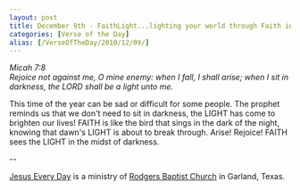 ```yaml
---
layout: post
title: December 9th - FaithLight...lighting your world through Faith in the
categories: [Verse of the Day]
alias: [/VerseOfTheDay/2010/12/09/]
---
```


_Micah 7:8  
Rejoice not against me, O mine enemy: when I fall, I shall arise;
when I sit in darkness, the LORD shall be a light unto me._

This time of the year can be sad or difficult for some people. The
prophet reminds us that we don't need to sit in darkness, the LIGHT
has come to brighten our lives! FAITH is like the bird that sings in
the dark of the night, knowing that dawn's LIGHT is about to break
through. Arise! Rejoice! FAITH sees the LIGHT in the midst of
darkness.

 --

<a href=http://jesuseveryday.net>Jesus Every Day</a> is a ministry of <a href=http://rodgersbaptist.net>Rodgers Baptist Church</a> in Garland, Texas.
